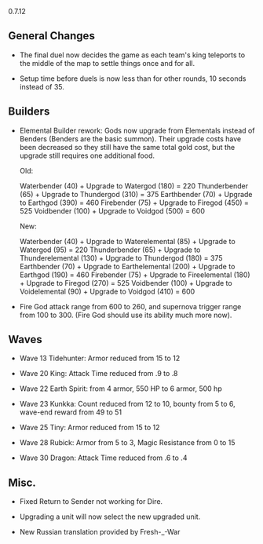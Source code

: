 0.7.12

## General Changes

- The final duel now decides the game as each team's king teleports to the middle of the map to settle things once and for all.

- Setup time before duels is now less than for other rounds, 10 seconds instead of 35.

## Builders

- Elemental Builder rework: Gods now upgrade from Elementals instead of Benders (Benders are the basic summon). Their upgrade costs have been decreased so they still have the same total gold cost, but the upgrade still requires one additional food.

	Old:

	Waterbender (40) + Upgrade to Watergod (180) = 220
	Thunderbender (65) + Upgrade to Thundergod (310) = 375
	Earthbender (70) + Upgrade to Earthgod (390) = 460
	Firebender (75) + Upgrade to Firegod (450) = 525
	Voidbender (100) + Upgrade to Voidgod (500) = 600

	New:

	Waterbender (40) + Upgrade to Waterelemental (85) + Upgrade to Watergod (95) = 220
	Thunderbender (65) + Upgrade to Thunderelemental (130) + Upgrade to Thundergod (180) = 375
	Earthbender (70) + Upgrade to Earthelemental (200) + Upgrade to Earthgod (190) = 460
	Firebender (75) + Upgrade to Fireelemental (180) + Upgrade to Firegod (270) = 525
	Voidbender (100) + Upgrade to Voidelemental (90) + Upgrade to Voidgod (410) = 600

- Fire God attack range from 600 to 260, and supernova trigger range from 100 to 300. (Fire God should use its ability much more now).

## Waves

- Wave 13 Tidehunter: Armor reduced from 15 to 12

- Wave 20 King: Attack Time reduced from .9 to .8

- Wave 22 Earth Spirit: from 4 armor, 550 HP to 6 armor, 500 hp

- Wave 23 Kunkka: Count reduced from 12 to 10, bounty from 5 to 6, wave-end reward from 49 to 51

- Wave 25 Tiny: Armor reduced from 15 to 12

- Wave 28 Rubick: Armor from 5 to 3, Magic Resistance from 0 to 15

- Wave 30 Dragon: Attack Time reduced from .6 to .4

## Misc.

- Fixed Return to Sender not working for Dire.

- Upgrading a unit will now select the new upgraded unit.

- New Russian translation provided by Fresh-_-War

